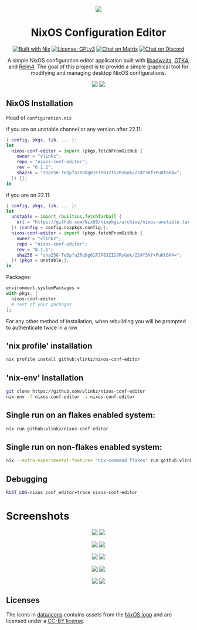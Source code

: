<div align="center">

<img src="data/icons/dev.vlinkz.NixosConfEditor.svg"/>

NixOS Configuration Editor
===

[![Built with Nix][builtwithnix badge]][builtwithnix]
[![License: GPLv3][GPLv3 badge]][GPLv3]
[![Chat on Matrix][matrix badge]][matrix]
[![Chat on Discord][discord badge]][discord]

A simple NixOS configuration editor application built with [libadwaita](https://gitlab.gnome.org/GNOME/libadwaita), [GTK4](https://www.gtk.org/), and [Relm4](https://relm4.org/). The goal of this project is to provide a simple graphical tool for modifying and managing desktop NixOS configurations.

<img src="data/screenshots/multiwindowlight.png#gh-light-mode-only"/>
<img src="data/screenshots/multiwindowdark.png#gh-dark-mode-only"/> 

</div>

## NixOS Installation

Head of `configuration.nix`

if you are on unstable channel or any version after 22.11:
```nix
{ config, pkgs, lib, ... }:
let
  nixos-conf-editor = import (pkgs.fetchFromGitHub {
    owner = "vlinkz";
    repo = "nixos-conf-editor";
    rev = "0.1.1";
    sha256 = "sha256-TeDpfaIRoDg01FIP8JZIS7RsGok/Z24Y3Kf+PuKt6K4=";
  }) {};
in
```
if you are on 22.11:
```nix
{ config, pkgs, lib, ... }:
let
  unstable = import (builtins.fetchTarball {
    url = "https://github.com/NixOS/nixpkgs/archive/nixos-unstable.tar.gz";
  }) {config = config.nixpkgs.config;};
  nixos-conf-editor = import (pkgs.fetchFromGitHub {
    owner = "vlinkz";
    repo = "nixos-conf-editor";
    rev = "0.1.1";
    sha256 = "sha256-TeDpfaIRoDg01FIP8JZIS7RsGok/Z24Y3Kf+PuKt6K4=";
  }) {pkgs = unstable;};
in
```
Packages:

```nix
environment.systemPackages =
with pkgs; [
  nixos-conf-editor
  # rest of your packages
];
```
For any other method of installation, when rebuilding you will be prompted to authenticate twice in a row

## 'nix profile' installation
```bash
nix profile install github:vlinkz/nixos-conf-editor
```

## 'nix-env' Installation

```bash
git clone https://github.com/vlinkz/nixos-conf-editor
nix-env -f nixos-conf-editor -i nixos-conf-editor 
```

## Single run on an flakes enabled system:
```bash
nix run github:vlinkz/nixos-conf-editor
```

## Single run on non-flakes enabled system:
```bash
nix --extra-experimental-features "nix-command flakes" run github:vlinkz/nixos-conf-editor
```

## Debugging

```bash
RUST_LOG=nixos_conf_editor=trace nixos-conf-editor
```

# Screenshots

<p align="middle">
  <img src="data/screenshots/listviewlight.png#gh-light-mode-only"/>
  <img src="data/screenshots/listviewdark.png#gh-dark-mode-only"/> 
</p>

<p align="middle">
  <img src="data/screenshots/optionlight.png#gh-light-mode-only"/>
  <img src="data/screenshots/optiondark.png#gh-dark-mode-only"/> 
</p>

<p align="middle">
  <img src="data/screenshots/searchlight.png#gh-light-mode-only"/>
  <img src="data/screenshots/searchdark.png#gh-dark-mode-only"/> 
</p>

<p align="middle">
  <img src="data/screenshots/rebuildlight.png#gh-light-mode-only"/>
  <img src="data/screenshots/rebuilddark.png#gh-dark-mode-only"/> 
</p>

<p align="middle">
  <img src="data/screenshots/invalidlight.png#gh-light-mode-only"/>
  <img src="data/screenshots/invaliddark.png#gh-dark-mode-only"/> 
</p>

## Licenses

The icons in [data/icons](data/icons/) contains assets from the [NixOS logo](https://github.com/NixOS/nixos-artwork/tree/master/logo) and are licensed under a [CC-BY license](https://creativecommons.org/licenses/by/4.0/).

[builtwithnix badge]: https://img.shields.io/badge/Built%20With-Nix-41439A?style=for-the-badge&logo=nixos&logoColor=white
[builtwithnix]: https://builtwithnix.org/
[GPLv3 badge]: https://img.shields.io/badge/License-GPLv3-blue.svg?style=for-the-badge
[GPLv3]: https://opensource.org/licenses/GPL-3.0
[matrix badge]: https://img.shields.io/badge/matrix-join%20chat-0cbc8c?style=for-the-badge&logo=matrix&logoColor=white
[matrix]: https://matrix.to/#/#snowflakeos:matrix.org
[discord badge]: https://img.shields.io/discord/1021080090676842506?color=7289da&label=Discord&logo=discord&logoColor=ffffff&style=for-the-badge
[discord]: https://discord.gg/6rWNMmdkgT

